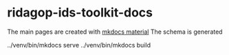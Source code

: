 # ridagop-ids-toolkit-docs

The main pages are created with [mkdocs material](https://squidfunk.github.io/mkdocs-material/)
The schema is generated



 ../venv/bin/mkdocs serve
 ../venv/bin/mkdocs build